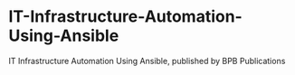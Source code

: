 # IT-Infrastructure-Automation-Using-Ansible
IT Infrastructure Automation Using Ansible, published by BPB Publications
